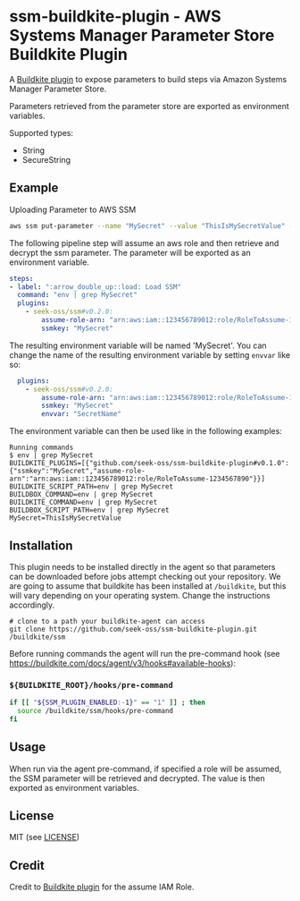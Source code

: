 # ssm-buildkite-plugin - AWS Systems Manager Parameter Store Buildkite Plugin

A [Buildkite plugin](https://buildkite.com/docs/agent/v3/plugins) to expose parameters to build steps via Amazon Systems Manager Parameter Store.

Parameters retrieved from the parameter store are exported as environment variables.

Supported types:
- String
- SecureString

## Example

Uploading Parameter to AWS SSM
```bash
aws ssm put-parameter --name "MySecret" --value "ThisIsMySecretValue" --type String
```

The following pipeline step will assume an aws role and then retrieve and decrypt the ssm parameter. The parameter will be exported as an environment variable.
```yml
steps:
- label: ":arrow_double_up::load: Load SSM"
  command: "env | grep MySecret"
  plugins:
    - seek-oss/ssm#v0.2.0:
        assume-role-arn: "arn:aws:iam::123456789012:role/RoleToAssume-1234567890"
        ssmkey: "MySecret"
```

The resulting environment variable will be named 'MySecret'.
You can change the name of the resulting environment variable by setting `envvar` like so:

```yaml
  plugins:
    - seek-oss/ssm#v0.2.0:
        assume-role-arn: "arn:aws:iam::123456789012:role/RoleToAssume-1234567890"
        ssmkey: "MySecret"
        envvar: "SecretName"
```

The environment variable can then be used like in the following examples:
```
Running commands
$ env | grep MySecret
BUILDKITE_PLUGINS=[{"github.com/seek-oss/ssm-buildkite-plugin#v0.1.0":{"ssmkey":"MySecret","assume-role-arn":"arn:aws:iam::123456789012:role/RoleToAssume-1234567890"}}]
BUILDKITE_SCRIPT_PATH=env | grep MySecret
BUILDBOX_COMMAND=env | grep MySecret
BUILDKITE_COMMAND=env | grep MySecret
BUILDBOX_SCRIPT_PATH=env | grep MySecret
MySecret=ThisIsMySecretValue
```

## Installation

This plugin needs to be installed directly in the agent so that parameters can be downloaded before jobs attempt checking out your repository.
We are going to assume that buildkite has been installed at `/buildkite`, but this will vary depending on your operating system.
Change the instructions accordingly.

```
# clone to a path your buildkite-agent can access
git clone https://github.com/seek-oss/ssm-buildkite-plugin.git /buildkite/ssm
```

Before running commands the agent will run the pre-command hook (see https://buildkite.com/docs/agent/v3/hooks#available-hooks):

### `${BUILDKITE_ROOT}/hooks/pre-command`

```bash
if [[ "${SSM_PLUGIN_ENABLED:-1}" == "1" ]] ; then
  source /buildkite/ssm/hooks/pre-command
fi
```

## Usage

When run via the agent pre-command, if specified a role will be assumed, the SSM parameter will be retrieved and decrypted.
The value is then exported as environment variables.

## License

MIT (see [LICENSE](LICENSE))

## Credit
Credit to [Buildkite plugin](https://github.com/cultureamp/aws-assume-role-buildkite-plugin) for the assume IAM Role.
